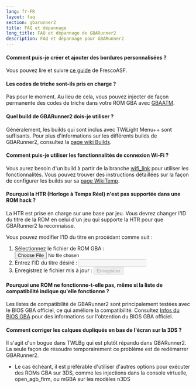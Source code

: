 ```yaml
---
lang: fr-FR
layout: faq
section: gbarunner2
title: FAQ et dépannage
long_title: FAQ et dépannage de GBARunner2
description: FAQ et dépannage pour GBARunner2
---
```


#### Comment puis-je créer et ajouter des bordures personnalisées ?
Vous pouvez lire et suivre [ce guide](https://docs.google.com/document/d/1owjiW-1fHEbokrkK2ZuPFjR2-N9s1dXCCAM3ghWRtxk/edit?usp=sharing) de FrescoASF.

#### Les codes de triche sont-ils pris en charge ?
Pas pour le moment. Au lieu de cela, vous pouvez injecter de façon permanente des codes de triche dans votre ROM GBA avec [GBAATM](https://gbatemp.net/threads/gba-auto-trainer-maker-gbaatm.99334/).

#### Quel build de GBARunner2 dois-je utiliser ?
Généralement, les builds qui sont inclus avec TWiLight Menu++ sont suffisants. Pour plus d'informations sur les différents builds de GBARunner2, consultez la [page wiki Builds](https://wiki.ds-homebrew.com/gbarunner2/builds).

#### Comment puis-je utiliser les fonctionnalités de connexion Wi-Fi ?
Vous aurez besoin d'un build à partir de la branche [wifi_link](https://github.com/Gericom/GBARunner2/tree/wifi_link) pour utiliser les fonctionnalités. Vous pouvez trouver des instructions détaillées sur la façon de configurer les builds sur sa [page WikiTemp](https://wiki.gbatemp.net/wiki/GBARunner2/Link).

#### Pourquoi la HTR (Horloge à Temps Réel) n'est pas supportée dans une ROM hack ?
La HTR est prise en charge sur une base par jeu. Vous devrez changer l'ID du titre de la ROM en celui d'un jeu qui supporte la HTR pour que GBARunner2 la reconnaisse.

Vous pouvez modifier l'ID du titre en procédant comme suit :
1. <label for="file-input" class="form-label">Sélectionnez le fichier de ROM GBA :</label> <input id="file-input" class="form-control mb-2" type="file" onchange="loadRom(this.files[0])" />
1. <label for="file-input" class="form-label">Entrez l'ID du titre désiré :</label> <input id="tid-input" class="form-control mb-2" type="text" maxlength="4" onchange="updateTid(this.value)" disabled />
1. <label for="file-input" class="form-label">Enregistrez le fichier mis à jour :</label> <input id="save" class="btn btn-secondary" type="button" value="Enregistrer" onclick="save()" disabled />

<script src="/assets/js/change-gba-tid.js"></script>

#### Pourquoi une ROM ne fonctionne-t-elle pas, même si la liste de compatibilité indique qu'elle fonctionne ?
Les listes de compatibilité de GBARunner2 sont principalement testées avec le BIOS GBA officiel, ce qui améliore la compatibilité. Consultez [Infos du BIOS GBA](https://wiki.ds-homebrew.com/gbarunner2/bios) pour des informations sur l'obtention du BIOS GBA officiel.

#### Comment corriger les calques dupliqués en bas de l'écran sur la 3DS ?
Il s'agit d'un bogue dans TWLBg qui est plutôt répandu dans GBARunner2. La seule façon de résoudre temporairement ce problème est de redémarrer GBARunner2.
- Le cas échéant, il est préférable d'utiliser d'autres options pour exécuter des ROMs GBA sur 3DS, comme les injections dans la console virtuelle, open_agb_firm, ou mGBA sur les modèles n3DS

